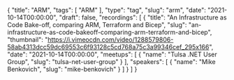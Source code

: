{
  "title": "ARM",
  "tags": [
    "ARM"
  ],
  "type": "tag",
  "slug": "arm",
  "date": "2021-10-14T00:00:00",
  "draft": false,
  "recordings": [
    {
      "title": "An Infrastructure as Code Bake-off, comparing ARM, Terraform and Bicep",
      "slug": "an-infrastructure-as-code-bakeoff-comparing-arm-terraform-and-bicep",
      "thumbnail": "https://i.vimeocdn.com/video/1288579806-58ab4313dcc59dc69553c6f93128c5cd768a75c3a99346cef_295x166",
      "date": "2021-10-14T00:00:00",
      "meetups": [
        {
          "name": "Tulsa .NET User Group",
          "slug": "tulsa-net-user-group"
        }
      ],
      "speakers": [
        {
          "name": "Mike Benkovich",
          "slug": "mike-benkovich"
        }
      ]
    }
  ]
}